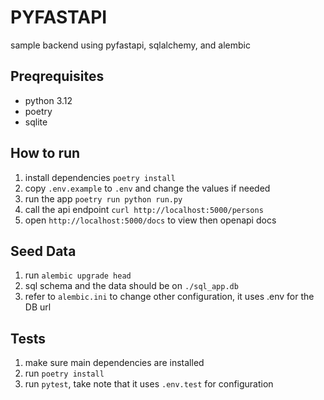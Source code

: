 # PYFASTAPI

sample backend using pyfastapi, sqlalchemy, and alembic

## Preqrequisites
- python 3.12
- poetry
- sqlite

## How to run
1. install dependencies `poetry install`
2. copy `.env.example` to `.env` and change the values if needed
2. run the app `poetry run python run.py`
3. call the api endpoint `curl http://localhost:5000/persons`
4. open `http://localhost:5000/docs` to view then openapi docs

## Seed Data
1. run `alembic upgrade head`
2. sql schema and the data should be on `./sql_app.db`
3. refer to `alembic.ini` to change other configuration, it uses .env for the DB url

## Tests
1. make sure main dependencies are installed
2. run `poetry install`
2. run `pytest`, take note that it uses `.env.test` for configuration